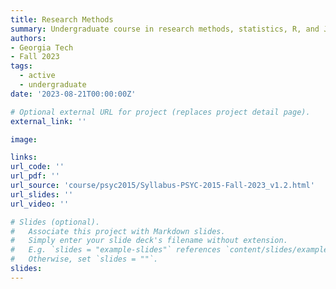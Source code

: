 ```yaml
---
title: Research Methods
summary: Undergraduate course in research methods, statistics, R, and JASP. Students conduct a researach study and write a full scientific paper in APA format.
authors:
- Georgia Tech
- Fall 2023
tags:
  - active
  - undergraduate
date: '2023-08-21T00:00:00Z'

# Optional external URL for project (replaces project detail page).
external_link: ''

image:

links:
url_code: ''
url_pdf: ''
url_source: 'course/psyc2015/Syllabus-PSYC-2015-Fall-2023_v1.2.html'
url_slides: ''
url_video: ''

# Slides (optional).
#   Associate this project with Markdown slides.
#   Simply enter your slide deck's filename without extension.
#   E.g. `slides = "example-slides"` references `content/slides/example-slides.md`.
#   Otherwise, set `slides = ""`.
slides: 
---
```

